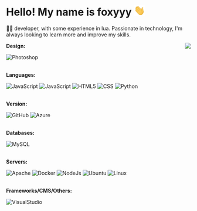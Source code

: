 <h1 align="left">Hello! My name is foxyyy <img src="https://github.com/ABSphreak/ABSphreak/blob/master/gifs/Hi.gif" width="30"></h2></h1>
<div>
  <p>
    👨‍💻 developer, with some experience in lua. Passionate in technology, I'm always looking to learn more and improve my skills.
  </p>
</div>
<!-- Icons > https://devicon.dev / <img src="" width="30" title=""/>-->
<img align="right" height="600em" src="https://raw.githubusercontent.com/gist/KevinFelip-hub/932887c9480fc23ecdeb55efc4f7413b/raw/3247f2972513dc018a77ae963245a4a0cfd4ee65/cardprofile.svg" />

**Design:**
<div>
  <img src="https://cdn.jsdelivr.net/gh/devicons/devicon/icons/photoshop/photoshop-plain.svg" width="30" title="Photoshop"/>
</div>
<br>

**Languages:**
<div>
  <img src="https://upload.wikimedia.org/wikipedia/commons/thumb/c/cf/Lua-Logo.svg/2048px-Lua-Logo.svg.png" width="30" title="JavaScript"/>
  <img src="https://cdn.jsdelivr.net/gh/devicons/devicon/icons/javascript/javascript-original.svg" width="30" title="JavaScript"/>
  <img src="https://cdn.jsdelivr.net/gh/devicons/devicon/icons/html5/html5-original.svg" width="30" title="HTML5"/>
  <img src="https://cdn.jsdelivr.net/gh/devicons/devicon/icons/css3/css3-original.svg" width="30" title="CSS"/>
  <img src="https://cdn.jsdelivr.net/gh/devicons/devicon/icons/python/python-original.svg" width="30" title="Python"/>
</div>
<br>

**Version:**
<div>
  <img src="https://cdn.jsdelivr.net/gh/devicons/devicon/icons/github/github-original.svg" width="30" title="GitHub"/>
  <img src="https://cdn.jsdelivr.net/gh/devicons/devicon/icons/azure/azure-original.svg" width="30" title="Azure"/>
</div>
<br>

**Databases:**
<div>
  <img src="https://cdn.jsdelivr.net/gh/devicons/devicon/icons/mysql/mysql-original.svg" width="30" title="MySQL"/>
</div>
<br>

**Servers:**
<div>
  <img src="https://cdn.jsdelivr.net/gh/devicons/devicon/icons/apache/apache-original.svg" width="20" title="Apache"/>
  <img src="https://cdn.jsdelivr.net/gh/devicons/devicon/icons/docker/docker-original.svg" width="30" title="Docker"/>
  <img src="https://cdn.jsdelivr.net/gh/devicons/devicon/icons/nodejs/nodejs-plain.svg" width="30" title="NodeJs"/>
  <img src="https://cdn.jsdelivr.net/gh/devicons/devicon/icons/ubuntu/ubuntu-plain.svg" width="30" title="Ubuntu"/>
  <img src="https://cdn.jsdelivr.net/gh/devicons/devicon/icons/linux/linux-plain.svg" width="30" title="Linux"/>
</div>
<br>

**Frameworks/CMS/Others:**
<div>
  <img src="https://cdn.jsdelivr.net/gh/devicons/devicon/icons/visualstudio/visualstudio-plain.svg" width="30" title="VisualStudio"/>
</div>
<br>

